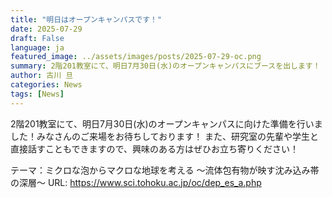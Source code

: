 ```yaml
---
title: "明日はオープンキャンパスです！"
date: 2025-07-29
draft: False
language: ja
featured_image: ../assets/images/posts/2025-07-29-oc.png
summary: 2階201教室にて、明日7月30日(水)のオープンキャンパスにブースを出します！
author: 古川 旦
categories: News
tags: [News]
---
```



2階201教室にて、明日7月30日(水)のオープンキャンパスに向けた準備を行いました！みなさんのご来場をお待ちしております！
また、研究室の先輩や学生と直接話すこともできますので、興味のある方はぜひお立ち寄りください！ 


テーマ：ミクロな泡からマクロな地球を考える ～流体包有物が映す沈み込み帯の深層～
URL: https://www.sci.tohoku.ac.jp/oc/dep_es_a.php

<br>




